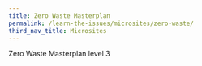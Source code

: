 ```yaml
---
title: Zero Waste Masterplan
permalink: /learn-the-issues/microsites/zero-waste/
third_nav_title: Microsites
---
```

Zero Waste Masterplan level 3